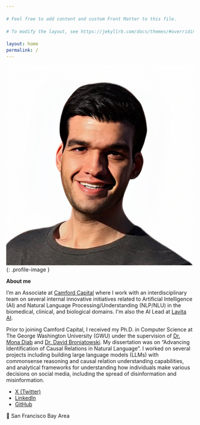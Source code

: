 ```yaml
---

# Feel free to add content and custom Front Matter to this file.

# To modify the layout, see https://jekyllrb.com/docs/themes/#overriding-theme-defaults

layout: home
permalink: /
---
```


![Pedram](/assets/images/pedram.jpg){: .profile-image }

**About me**

I’m an Associate at [Camford Capital](https://www.camford.vc/) where I work with an interdisciplinary team
on several internal innovative initiatives related to Artificial Intelligence (AI) and Natural Language Processing/Understanding (NLP/NLU)
in the biomedical, clinical, and biological domains. I'm also the AI Lead at [Lavita AI](https://www.lavita.ai/).

Prior to joining Camford Capital, I received my Ph.D. in Computer Science at The George Washington University (GWU)
under the supervision of [Dr. Mona Diab](https://lti.cs.cmu.edu/people/222228496/mona-diab)
and [Dr. David Broniatowski](https://www.seas.gwu.edu/david-broniatowski). My dissertation was on “Advancing
Identification of Causal Relations in Natural Language”. I worked on several projects including building large language
models (LLMs) with commonsense reasoning and causal relation understanding capabilities, and analytical frameworks for
understanding how individuals make various decisions on social media, including the spread of disinformation and
misinformation.

* [X (Twitter)](https://twitter.com/PedramHosseini)
* [LinkedIn](https://www.linkedin.com/in/pedramhosseini/)
* [GitHub](https://github.com/phosseini)

📍 San Francisco Bay Area